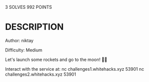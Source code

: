 3 SOLVES 992 POINTS

# DESCRIPTION
Author: niktay

Difficulty: Medium

Let's launch some rockets and go to the moon! 🐶🚀

Interact with the service at:
nc challenges1.whitehacks.xyz 53901
nc challenges2.whitehacks.xyz 53901